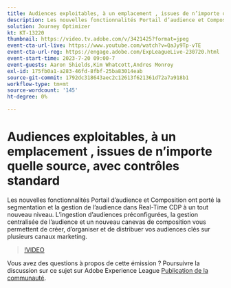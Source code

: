 ```yaml
---
title: Audiences exploitables, à un emplacement ​, issues de n’importe quelle source, avec contrôles standard
description: Les nouvelles fonctionnalités Portail d’audience et Composition ont porté la segmentation et la gestion de l’audience dans Real-Time CDP à un tout nouveau niveau. L’ingestion d’audiences préconfigurées, la gestion centralisée de l’audience et un nouveau canevas de composition vous permettent de créer, d’organiser et de distribuer vos audiences clés sur plusieurs canaux marketing.
solution: Journey Optimizer
kt: KT-13220
thumbnail: https://video.tv.adobe.com/v/3421425?format=jpeg
event-cta-url-live: https://www.youtube.com/watch?v=QaJy9Tp-vTE
event-cta-url-reg: https://engage.adobe.com/ExpLeagueLive-230720.html
event-start-time: 2023-7-20 09:00-7
event-guests: Aaron Shields,Kim Whatcott,Andres Monroy
exl-id: 175fb0a1-a283-46fd-8fbf-25ba83014eab
source-git-commit: 1792dc318643aec2c12613f621361d72a7a918b1
workflow-type: tm+mt
source-wordcount: '145'
ht-degree: 0%

---
```


# Audiences exploitables, à un emplacement &#x200B;, issues de n’importe quelle source, avec contrôles standard

Les nouvelles fonctionnalités Portail d’audience et Composition ont porté la segmentation et la gestion de l’audience dans Real-Time CDP à un tout nouveau niveau. L’ingestion d’audiences préconfigurées, la gestion centralisée de l’audience et un nouveau canevas de composition vous permettent de créer, d’organiser et de distribuer vos audiences clés sur plusieurs canaux marketing.

>[!VIDEO](https://video.tv.adobe.com/v/3421425/?quality=12&learn=on)

Vous avez des questions à propos de cette émission ? Poursuivre la discussion sur ce sujet sur Adobe Experience League [Publication de la communauté](https://experienceleaguecommunities.adobe.com/t5/adobe-experience-platform/experience-league-live-post-session-discussion-actionable/m-p/607073#M366).
